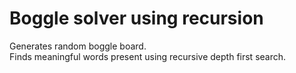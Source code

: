 # Boggle solver using recursion
Generates random boggle board.</br>
Finds meaningful words present using recursive depth first search.
